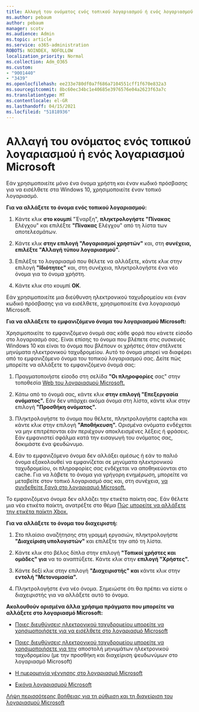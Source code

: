 ```yaml
---
title: Αλλαγή του ονόματος ενός τοπικού λογαριασμού ή ενός λογαριασμού Microsoft
ms.author: pebaum
author: pebaum
manager: scotv
ms.audience: Admin
ms.topic: article
ms.service: o365-administration
ROBOTS: NOINDEX, NOFOLLOW
localization_priority: Normal
ms.collection: Adm_O365
ms.custom:
- "9001440"
- "3439"
ms.openlocfilehash: ee233e780df0a7f686a7104551cff1f670e832a3
ms.sourcegitcommit: 8bc60ec34bc1e40685e3976576e04a2623f63a7c
ms.translationtype: MT
ms.contentlocale: el-GR
ms.lasthandoff: 04/15/2021
ms.locfileid: "51818936"
---
```

# <a name="change-the-name-of-a-local-account-or-a-microsoft-account"></a>Αλλαγή του ονόματος ενός τοπικού λογαριασμού ή ενός λογαριασμού Microsoft

Εάν χρησιμοποιείτε μόνο ένα όνομα χρήστη και έναν κωδικό πρόσβασης για να εισέλθετε στα Windows 10, χρησιμοποιείτε έναν τοπικό λογαριασμό. 

**Για να αλλάξετε το όνομα ενός τοπικού λογαριασμού:**

1. Κάντε κλικ **στο κουμπί** "Έναρξη", **πληκτρολογήστε "Πίνακας** Ελέγχου" και επιλέξτε **"Πίνακας** Ελέγχου" από τη λίστα των αποτελεσμάτων.

2. Κάντε κλικ **στην επιλογή "Λογαριασμοί χρηστών"** και, στη **συνέχεια, επιλέξτε "Αλλαγή τύπου λογαριασμού".**

3. Επιλέξτε το λογαριασμό που θέλετε να αλλάξετε, κάντε κλικ στην επιλογή **"Ιδιότητες"** και, στη συνέχεια, πληκτρολογήστε ένα νέο όνομα για το όνομα χρήστη.

4. Κάντε κλικ στο κουμπί **OK**.

Εάν χρησιμοποιείτε μια διεύθυνση ηλεκτρονικού ταχυδρομείου και έναν κωδικό πρόσβασης για να εισέλθετε, χρησιμοποιείτε ένα λογαριασμό Microsoft.

**Για να αλλάξετε το εμφανιζόμενο όνομα του λογαριασμού Microsoft:**

Χρησιμοποιείτε το εμφανιζόμενο όνομά σας κάθε φορά που κάνετε είσοδο στο λογαριασμό σας. Είναι επίσης το όνομα που βλέπετε στις συσκευές Windows 10 και είναι το όνομα που βλέπουν οι χρήστες όταν στέλνετε μηνύματα ηλεκτρονικού ταχυδρομείου. Αυτό το όνομα μπορεί να διαφέρει από το εμφανιζόμενο όνομα του τοπικού λογαριασμού σας. Δείτε πώς μπορείτε να αλλάξετε το εμφανιζόμενο όνομά σας:

1. Πραγματοποιήστε είσοδο στη σελίδα **"Οι πληροφορίες** σας" στην τοποθεσία [Web του λογαριασμού Microsoft.](https://account.microsoft.com/)

2. Κάτω από το όνομά σας, κάντε κλικ **στην επιλογή "Επεξεργασία ονόματος".** Εάν δεν υπάρχει ακόμα όνομα στη λίστα, κάντε κλικ στην επιλογή **"Προσθήκη ονόματος".** 

3. Πληκτρολογήστε το όνομα που θέλετε, πληκτρολογήστε captcha και κάντε κλικ στην επιλογή **"Αποθήκευση".** Ορισμένα ονόματα ενδέχεται να μην επιτρέπονται εάν περιέχουν αποκλεισμένες λέξεις ή φράσεις. Εάν εμφανιστεί σφάλμα κατά την εισαγωγή του ονόματος σας, δοκιμάστε ένα ψευδώνυμο.

4. Εάν το εμφανιζόμενο όνομα δεν αλλάξει αμέσως ή εάν το παλιό όνομα εξακολουθεί να εμφανίζεται σε μηνύματα ηλεκτρονικού ταχυδρομείου, οι πληροφορίες σας ενδέχεται να αποθηκεύονται στο cache. Για να λάβετε το όνομα για γρήγορη ενημέρωση, μπορείτε να μεταβείτε στον τοπικό λογαριασμό σας και, στη συνέχεια, [να συνδεθείτε ξανά στο λογαριασμό Microsoft.](https://account.microsoft.com/)

Το εμφανιζόμενο όνομα δεν αλλάζει την ετικέτα παίκτη σας. Εάν θέλετε μια νέα ετικέτα παίκτη, ανατρέξτε στο θέμα [Πώς μπορείτε να αλλάξετε την ετικέτα παίκτη Xbox.](https://support.xbox.com/id-ID/account-management/change-xbox-live-gamertag)

**Για να αλλάξετε το όνομα του διαχειριστή:**

1. Στο πλαίσιο αναζήτησης στη γραμμή εργασιών, πληκτρολογήστε **"Διαχείριση υπολογιστών"** και επιλέξτε την από τη λίστα.

2. Κάντε κλικ στο βέλος δίπλα στην επιλογή **"Τοπικοί χρήστες και ομάδες" για** να το αναπτύξετε. Κάντε κλικ στην **επιλογή "Χρήστες".**

3. Κάντε δεξί κλικ στην επιλογή **"Διαχειριστής" και** κάντε κλικ στην **εντολή "Μετονομασία".**

4. Πληκτρολογήστε ένα νέο όνομα. Σημειώστε ότι θα πρέπει να είστε ο διαχειριστής για να αλλάξετε αυτό το όνομα.

**Ακολουθούν ορισμένα άλλα χρήσιμα πράγματα που μπορείτε να αλλάξετε στο λογαριασμό Microsoft:**

- [Ποιες διευθύνσεις ηλεκτρονικού ταχυδρομείου μπορείτε να χρησιμοποιήσετε για να εισέλθετε στο λογαριασμό Microsoft](https://support.microsoft.com/help/4026162)

- [Ποιες διευθύνσεις ηλεκτρονικού ταχυδρομείου μπορείτε να χρησιμοποιήσετε για την](https://support.microsoft.com/help/12407) αποστολή μηνυμάτων ηλεκτρονικού ταχυδρομείου (με την προσθήκη και διαχείριση ψευδωνύμων στο λογαριασμό Microsoft)

- [Η ημερομηνία γέννησης στο λογαριασμό Microsoft](https://support.microsoft.com/help/12411)

- [Εικόνα λογαριασμού Microsoft](https://support.microsoft.com/help/4026790)

[Λήψη περισσότερης βοήθειας για τη ρύθμιση και τη διαχείριση του λογαριασμού Microsoft](https://support.microsoft.com/hub/4294457/microsoft-account-help#manage-account)